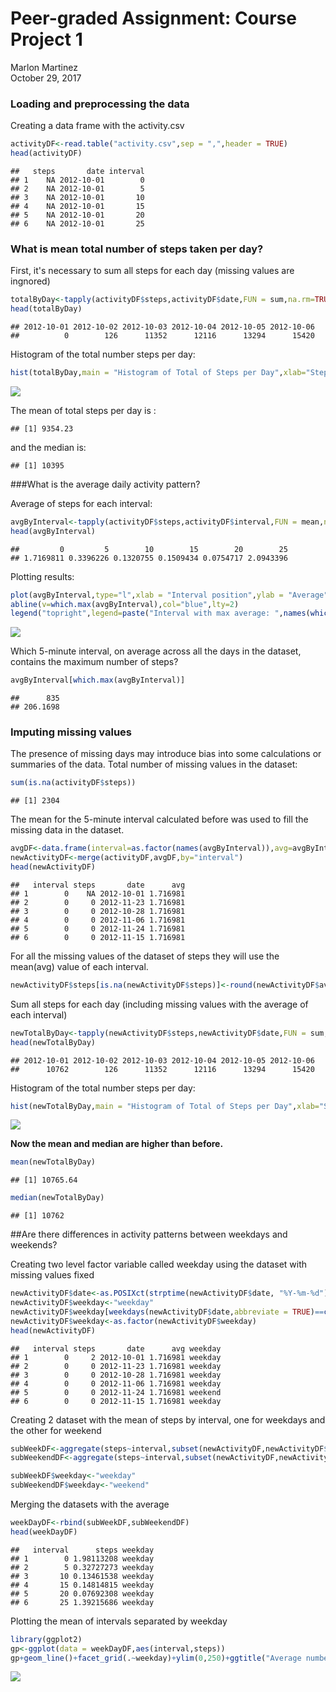 # Peer-graded Assignment: Course Project 1
Marlon Martinez  
October 29, 2017  



### Loading and preprocessing the data

Creating a data frame with the activity.csv

```r
activityDF<-read.table("activity.csv",sep = ",",header = TRUE)
head(activityDF)
```

```
##   steps       date interval
## 1    NA 2012-10-01        0
## 2    NA 2012-10-01        5
## 3    NA 2012-10-01       10
## 4    NA 2012-10-01       15
## 5    NA 2012-10-01       20
## 6    NA 2012-10-01       25
```

### What is mean total number of steps taken per day?

First, it's necessary to sum all steps for each day (missing values are ingnored)

```r
totalByDay<-tapply(activityDF$steps,activityDF$date,FUN = sum,na.rm=TRUE)
head(totalByDay)
```

```
## 2012-10-01 2012-10-02 2012-10-03 2012-10-04 2012-10-05 2012-10-06 
##          0        126      11352      12116      13294      15420
```

Histogram of the total number steps per day:

```r
hist(totalByDay,main = "Histogram of Total of Steps per Day",xlab="Steps")
```

![](PA1_template_files/figure-html/unnamed-chunk-2-1.png)<!-- -->

The mean of total steps per day is : 

```
## [1] 9354.23
```
and the median is: 

```
## [1] 10395
```

###What is the average daily activity pattern?

Average of steps for each interval:

```r
avgByInterval<-tapply(activityDF$steps,activityDF$interval,FUN = mean,na.rm=TRUE)
head(avgByInterval)
```

```
##         0         5        10        15        20        25 
## 1.7169811 0.3396226 0.1320755 0.1509434 0.0754717 2.0943396
```

Plotting results:

```r
plot(avgByInterval,type="l",xlab = "Interval position",ylab = "Average")
abline(v=which.max(avgByInterval),col="blue",lty=2)
legend("topright",legend=paste("Interval with max average: ",names(which.max(avgByInterval))),col ="blue",lty = 2,lwd=2)
```

![](PA1_template_files/figure-html/unnamed-chunk-6-1.png)<!-- -->

Which 5-minute interval, on average across all the days in the dataset, contains the maximum number of steps?

```r
avgByInterval[which.max(avgByInterval)]
```

```
##      835 
## 206.1698
```

### Imputing missing values

The presence of missing days may introduce bias into some calculations or summaries of the data.
Total number of missing values in the dataset:

```r
sum(is.na(activityDF$steps))
```

```
## [1] 2304
```

The mean for the 5-minute interval calculated before was used to fill the missing data in the dataset.

```r
avgDF<-data.frame(interval=as.factor(names(avgByInterval)),avg=avgByInterval)
newActivityDF<-merge(activityDF,avgDF,by="interval")
head(newActivityDF)
```

```
##   interval steps       date      avg
## 1        0    NA 2012-10-01 1.716981
## 2        0     0 2012-11-23 1.716981
## 3        0     0 2012-10-28 1.716981
## 4        0     0 2012-11-06 1.716981
## 5        0     0 2012-11-24 1.716981
## 6        0     0 2012-11-15 1.716981
```

For all the missing values of the dataset of steps they will use the mean(avg) value of each interval. 

```r
newActivityDF$steps[is.na(newActivityDF$steps)]<-round(newActivityDF$avg[is.na(newActivityDF$steps)])
```

Sum all steps for each day (including missing values with the average of each interval)

```r
newTotalByDay<-tapply(newActivityDF$steps,newActivityDF$date,FUN = sum,na.rm=TRUE)
head(newTotalByDay)
```

```
## 2012-10-01 2012-10-02 2012-10-03 2012-10-04 2012-10-05 2012-10-06 
##      10762        126      11352      12116      13294      15420
```

Histogram of the total number steps per day:

```r
hist(newTotalByDay,main = "Histogram of Total of Steps per Day",xlab="Steps")
```

![](PA1_template_files/figure-html/unnamed-chunk-12-1.png)<!-- -->

**Now the mean and median are higher than before.**

```r
mean(newTotalByDay)
```

```
## [1] 10765.64
```

```r
median(newTotalByDay)
```

```
## [1] 10762
```

##Are there differences in activity patterns between weekdays and weekends?

Creating two level factor variable called weekday using the dataset with missing values fixed

```r
newActivityDF$date<-as.POSIXct(strptime(newActivityDF$date, "%Y-%m-%d"))
newActivityDF$weekday<-"weekday"
newActivityDF$weekday[weekdays(newActivityDF$date,abbreviate = TRUE)==c("Sat","Sun")]<-"weekend"
newActivityDF$weekday<-as.factor(newActivityDF$weekday)
head(newActivityDF)
```

```
##   interval steps       date      avg weekday
## 1        0     2 2012-10-01 1.716981 weekday
## 2        0     0 2012-11-23 1.716981 weekday
## 3        0     0 2012-10-28 1.716981 weekday
## 4        0     0 2012-11-06 1.716981 weekday
## 5        0     0 2012-11-24 1.716981 weekend
## 6        0     0 2012-11-15 1.716981 weekday
```

Creating 2 dataset with the mean of steps by interval, one for weekdays and the other for weekend

```r
subWeekDF<-aggregate(steps~interval,subset(newActivityDF,newActivityDF$weekday=="weekday"),FUN = mean) 
subWeekendDF<-aggregate(steps~interval,subset(newActivityDF,newActivityDF$weekday=="weekend"),FUN = mean)

subWeekDF$weekday<-"weekday"
subWeekendDF$weekday<-"weekend"
```

Merging the datasets with the average

```r
weekDayDF<-rbind(subWeekDF,subWeekendDF)
head(weekDayDF)
```

```
##   interval      steps weekday
## 1        0 1.98113208 weekday
## 2        5 0.32727273 weekday
## 3       10 0.13461538 weekday
## 4       15 0.14814815 weekday
## 5       20 0.07692308 weekday
## 6       25 1.39215686 weekday
```

Plotting the mean of intervals separated by weekday

```r
library(ggplot2)
gp<-ggplot(data = weekDayDF,aes(interval,steps))
gp+geom_line()+facet_grid(.~weekday)+ylim(0,250)+ggtitle("Average number of steps by interval")
```

![](PA1_template_files/figure-html/unnamed-chunk-17-1.png)<!-- -->
